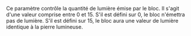 Ce paramètre contrôle la quantité de lumière émise par le bloc. Il s'agit d'une valeur comprise entre 0 et 15. S'il est défini sur 0, le bloc n'émettra pas de lumière. S'il est défini sur 15, le bloc aura une valeur de lumière identique à la pierre lumineuse.